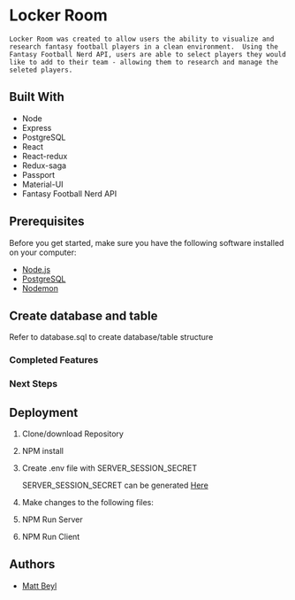 # Locker Room

    Locker Room was created to allow users the ability to visualize and research fantasy football players in a clean environment.  Using the Fantasy Football Nerd API, users are able to select players they would like to add to their team - allowing them to research and manage the seleted players.

## Built With

- Node                  
- Express               
- PostgreSQL         
- React                 
- React-redux
- Redux-saga            
- Passport              
- Material-UI           
- Fantasy Football Nerd API

## Prerequisites

   Before you get started, make sure you have the following software installed on your computer:

- [Node.js](https://nodejs.org/en/)
- [PostgreSQL](https://www.postgresql.org/)
- [Nodemon](https://nodemon.io/)

## Create database and table

   Refer to database.sql to create database/table structure

### Completed Features



### Next Steps



## Deployment

1. Clone/download Repository
2. NPM install
3. Create .env file with SERVER_SESSION_SECRET
    
   SERVER_SESSION_SECRET can be generated [Here](https://passwordsgenerator.net/)
4. Make changes to the following files:
5. NPM Run Server
6. NPM Run Client

## Authors

- [Matt Beyl](https://github.com/matthewbeyl)